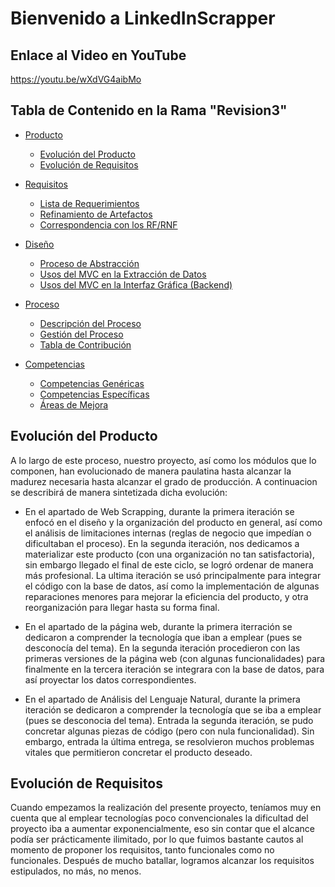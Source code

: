# Bienvenido a LinkedInScrapper

## Enlace al Video en YouTube
https://youtu.be/wXdVG4aibMo

## Tabla de Contenido en la Rama "Revision3"
* [Producto](README.md)
    * [Evolución del Producto](#evolución-del-producto)
    * [Evolución de Requisitos](#evolución-de-requisitos)

* [Requisitos](/Documentación/Requisitos)
    * [Lista de Requerimientos](/Documentación/Requisitos/Requerimientos.md)
    * [Refinamiento de Artefactos](/Documentación/Requisitos/Artefactos/HistoriasDeUsuario.md)
    * [Correspondencia con los RF/RNF](/Documentación/Requisitos/Requerimientos.md#correspondencia-con-los-rfrnf)

* [Diseño](/Documentación/)
    * [Proceso de Abstracción](/Documentación/Abstracción/Abstracción.md)
    * [Usos del MVC en la Extracción de Datos](/Documentación/Abstracción/ExtracciónDatos/Documentacion_Extraccion_Datos.md)
    * [Usos del MVC en la Interfaz Gráfica (Backend)](/Documentación/Abstracción/GUI/Documentacion_GUI.md)

* [Proceso](/Documentación/Proceso/)
    * [Descripción del Proceso](/Documentación/Proceso/Descripcion.md)
    * [Gestión del Proceso](/Documentación/Proceso/Gestión.md)
    * [Tabla de Contribución](/Documentación/Proceso/Participación.md)

* [Competencias](/Documentación/Competencias/Competencias.md)
    * [Competencias Genéricas](/Documentación/Competencias/Competencias.md#competencias-genéricas)
    * [Competencias Específicas](/Documentación/Competencias/Competencias.md#competencias-específicas)
    * [Áreas de Mejora](/Documentación/Competencias/Competencias.md#áreas-de-mejora)
    



## Evolución del Producto

A lo largo de este proceso, nuestro proyecto, así como los módulos que lo componen, han evolucionado de manera paulatina hasta alcanzar la madurez necesaria hasta alcanzar el grado de producción. A continuacion se describirá de manera sintetizada dicha evolución:


* En el apartado de Web Scrapping, durante la primera iteración se enfocó en el diseño y la organización del producto en general, así como el análisis de limitaciones internas (reglas de negocio que impedían o dificultaban el proceso). En la segunda iteración, nos dedicamos a materializar este producto (con una organización no tan satisfactoria), sin embargo llegado el final de este ciclo, se logró ordenar de manera más profesional. La ultima iteración se usó principalmente para integrar el código con la base de datos, así como la implementación de algunas reparaciones menores para mejorar la eficiencia del producto, y otra reorganización para llegar hasta su forma final.

* En el apartado de la página web, durante la primera iterración se dedicaron a comprender la tecnología que iban a emplear (pues se desconocía del tema). En la segunda iteración procedieron con las primeras versiones de la página web (con algunas funcionalidades) para finalmente en la tercera iteración se integrara con la base de datos, para así proyectar los datos correspondientes.

* En el apartado de Análisis del Lenguaje Natural, durante la primera iteración se dedicaron a comprender la tecnología que se iba a emplear (pues se desconocia del tema). Entrada la segunda iteración, se pudo concretar algunas piezas de código (pero con nula funcionalidad). Sin embargo, entrada la última entrega, se resolvieron muchos problemas vitales que permitieron concretar el producto deseado.

## Evolución de Requisitos
Cuando empezamos la realización del presente proyecto, teníamos muy en cuenta que al emplear tecnologías poco convencionales la dificultad del proyecto iba a aumentar exponencialmente, eso sin contar que el alcance podía ser prácticamente ilimitado, por lo que fuimos bastante cautos al momento de proponer los requisitos, tanto funcionales como no funcionales. Después de mucho batallar, logramos alcanzar los requisitos estipulados, no más, no menos. 


